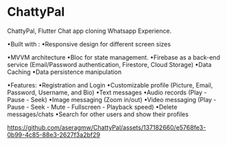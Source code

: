 # ChattyPal
ChattyPal, Flutter Chat app cloning Whatsapp Experience.

•Built with :
•Responsive design for different screen sizes

•MVVM architecture
•Bloc for state management.
•Firebase as a back-end service (Email/Password authentication, Firestore, Cloud Storage)
•Data Caching
•Data persistence manipulation

•Features:
•Registration and Login
•Customizable profile (Picture, Email, Password, Username, and Bio)
•Text messages
•Audio records (Play - Pause - Seek)
•Image messaging (Zoom in/out)
•Video messaging (Play - Pause - Seek - Mute - Fullscreen - Playback speed)
•Delete messages/chats
•Search for other users and show their profiles

https://github.com/aseragmw/ChattyPal/assets/137182660/e5768fe3-0b99-4c85-88e3-2627f3a2bf29

